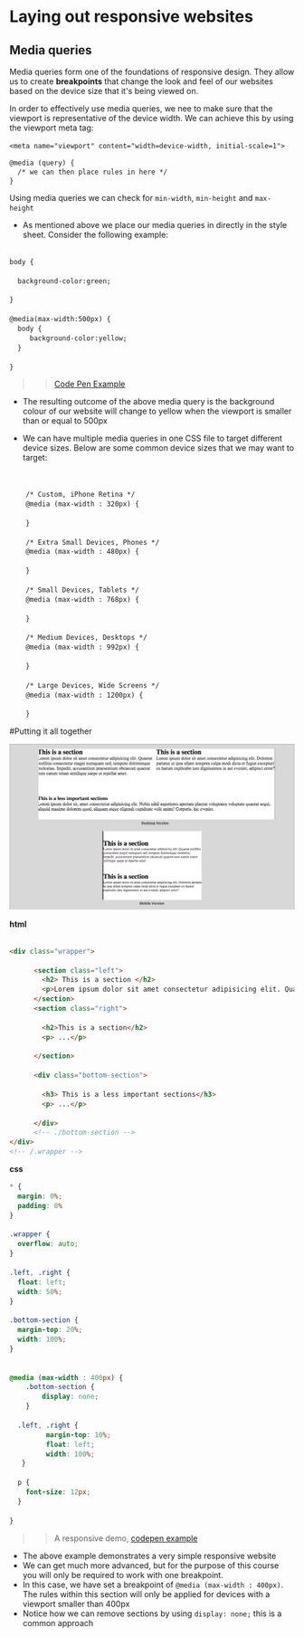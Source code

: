 # Laying out responsive websites 

## Media queries 

Media queries form one of the foundations of responsive design. They allow us to create **breakpoints** that change the look and feel of our websites based on the device size that it's being viewed on. 

In order to effectively use media queries, we nee to make sure that the viewport is representative of the device width. We can achieve this by using the viewport meta tag:

`<meta name="viewport" content="width=device-width, initial-scale=1">`


```
@media (query) {
  /* we can then place rules in here */
}
```

Using media queries we can check for `min-width`, `min-height` and `max-height`



- As mentioned above we place our media queries in directly in the style sheet.   Consider the following example:

```html

body {
  
  background-color:green;
  
}

@media(max-width:500px) {
  body {
     background-color:yellow;
  }

}
```
>> [Code Pen Example](https://codepen.io/joeappleton18/pen/yaGqkK)


- The resulting outcome of the above media query is the background colour of our website will change to yellow when the viewport is smaller than or equal to 500px

- We can have multiple media queries in one CSS file to target different device sizes. Below are some common device sizes that we may want to target:

```html

    
    /* Custom, iPhone Retina */ 
    @media (max-width : 320px) {

    }

    /* Extra Small Devices, Phones */ 
    @media (max-width : 480px) {

    }

    /* Small Devices, Tablets */
    @media (max-width : 768px) {

    }

    /* Medium Devices, Desktops */
    @media (max-width : 992px) {

    }

    /* Large Devices, Wide Screens */
    @media (max-width : 1200px) {

    }
```

#Putting it all together

![](assets/resonsivevsdesktop.png)

**html**

```html

<div class="wrapper">
 
      <section class="left">
        <h2> This is a section </h2>
        <p>Lorem ipsum dolor sit amet consectetur adipisicing elit. Quaerat mollitia consectetur magni numquam sed, tempore doloremque molestias. Impedit, accusantium praesentium obcaecati quaerat eum earum totam similique saepe ut repellat amet.</p>
      </section>
      <section class="right">
        
        <h2>This is a section</h2>
        <p> ...</p>
        
      </section>
   
      <div class="bottom-section">
        
        <h3> This is a less important sections</h3>
        <p> ...</p>
      
      </div> 
      <!-- ./bottom-section -->   
</div>
<!-- /.wrapper -->

```

**css**

```css
* {
  margin: 0%;
  padding: 0%
}

.wrapper {
  overflow: auto;
}

.left, .right {
  float: left;
  width: 50%;
}

.bottom-section {
  margin-top: 20%;
  width: 100%;
}


@media (max-width : 400px) {
    .bottom-section {
        display: none;
    }
    
  .left, .right {
         margin-top: 10%;
         float: left;
         width: 100%;
   } 
  
  p {
    font-size: 12px;
  }

}

```
>> A responsive demo, [codepen example](https://codepen.io/joeappleton18/pen/RjdGBR)


- The above example demonstrates a very simple responsive website
- We can get much more advanced, but for the purpose of this course you will only be required to work with one breakpoint. 
- In this case, we have set a breakpoint of `@media (max-width : 400px)`. The rules within this section will only be applied for devices with a viewport smaller than 400px
- Notice how we can remove sections by using  `display: none;` this is a common approach 


